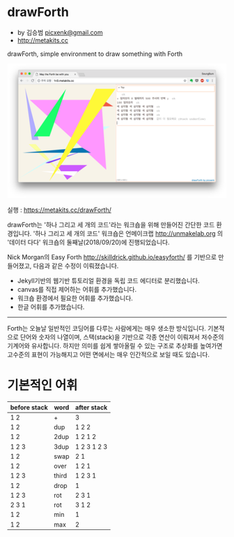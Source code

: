# drawForth

- by 김승범 picxenk@gmail.com
- http://metakits.cc

drawForth, simple environment to draw something with Forth

![drawFort screenshot](/image/screenshot.png)

실행 : https://metakits.cc/drawForth/

drawForth는 '하나 그리고 세 개의 코드'라는 워크숍을 위해 만들어진 간단한 코드 환경입니다.
'하나 그리고 세 개의 코드' 워크숍은 언메이크랩 http://unmakelab.org 의 '데이터 다다' 워크숍의 둘째날(2018/09/20)에 진행되었습니다.

Nick Morgan의 Easy Forth http://skilldrick.github.io/easyforth/ 를 기반으로 만들어졌고, 다음과 같은 수정이 이뤄졌습니다.
- Jekyll기반의 웹기반 튜토리얼 환경을 독립 코드 에디터로 분리했습니다.
- canvas를 직접 제어하는 어휘를 추가했습니다.
- 워크숍 환경에서 필요한 어휘를 추가했습니다.
- 한글 어휘를 추가했습니다.

-----
Forth는 오늘날 일반적인 코딩어를 다루는 사람에게는 매우 생소한 방식입니다. 기본적으로 단어와 숫자의 나열이며,
스택(stack)을 기반으로 각종 연산이 이뤄져서 저수준의 기계어와 유사합니다. 하지만 의미를 쉽게 쌓아올릴 수 있는 구조로
추상화를 높여가면 고수준의 표현이 가능해지고 어떤 면에서는 매우 인간적으로 보일 때도 있습니다.

# 기본적인 어휘

before stack | word | after stack
------------ | ---- | -----------
1 2 | + | 3
1 2 | dup | 1 2 2
1 2 | 2dup | 1 2 1 2
1 2 3 | 3dup | 1 2 3 1 2 3
1 2 | swap | 2 1
1 2 | over | 1 2 1
1 2 3 | third | 1 2 3 1
1 2 | drop | 1
1 2 3 | rot | 2 3 1
2 3 1 | rot | 3 1 2
1 2 | min | 1
1 2 | max | 2
